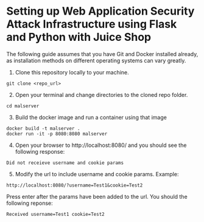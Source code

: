 # Setting up Web Application Security Attack Infrastructure using Flask and Python with Juice Shop
The following guide assumes that you have Git and Docker installed already, as installation methods on different operating systems can vary greatly.

1. Clone this repository locally to your machine.
```
git clone <repo_url>
```

2. Open your terminal and change directories to the cloned repo folder.
```
cd malserver
```

3. Build the docker image and run a container using that image
```
docker build -t malserver .
docker run -it -p 8080:8080 malserver
```

4. Open your browser to http://localhost:8080/ and you should see the following response:
```
Did not receieve username and cookie params
```

5. Modify the url to include username and cookie params.
Example:
```
http://localhost:8080/?username=Test1&cookie=Test2
```
Press enter after the params have been added to the url. You should the following reponse:
```
Received username=Test1 cookie=Test2
```